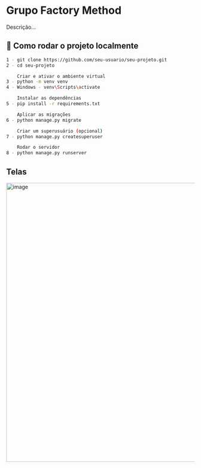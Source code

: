 # Grupo Factory Method

Descrição...

## 🧩 Como rodar o projeto localmente

```bash
1 - git clone https://github.com/seu-usuario/seu-projeto.git
2 - cd seu-projeto

    Criar e ativar o ambiente virtual
3 - python -m venv venv
4 - Windows - venv\Scripts\activate

    Instalar as dependências
5 - pip install -r requirements.txt

    Aplicar as migrações
6 - python manage.py migrate

    Criar um superusuário (opcional)
7 - python manage.py createsuperuser

    Rodar o servidor
8 - python manage.py runserver

```
## Telas
<img width="1022" height="744" alt="image" src="https://github.com/user-attachments/assets/ab9edffe-8d01-4f9d-98b9-36fbb086dd91" />
